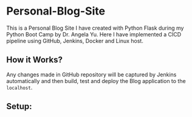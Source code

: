 # Personal-Blog-Site
This is a Personal Blog Site I have created with Python Flask during my Python Boot Camp by Dr. Angela Yu.
Here I have implemented a CICD pipeline using GitHub, Jenkins, Docker and Linux host.


## How it Works?
Any changes made in GitHub repository will be captured by Jenkins automatically and then build, test and deploy the Blog application to the `localhost`. 

## Setup:

